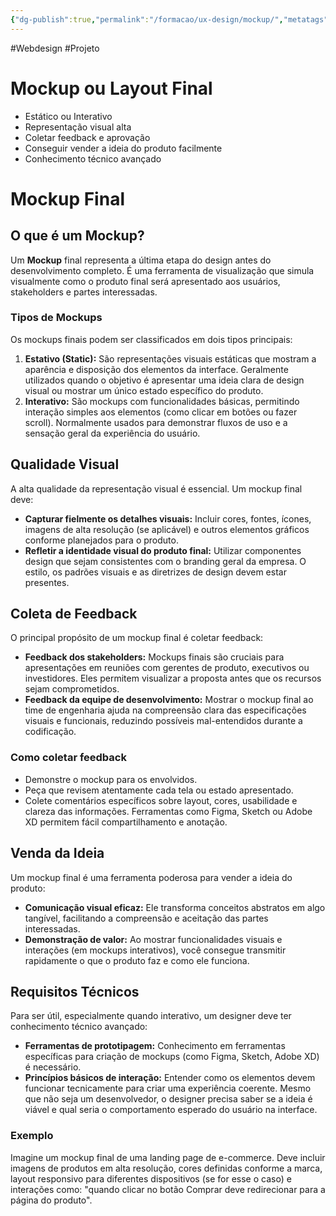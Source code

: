 ```yaml
---
{"dg-publish":true,"permalink":"/formacao/ux-design/mockup/","metatags":{"description":"Representação visual alta do design"},"noteIcon":1,"updated":"2025-07-18T09:15:18.816-03:00"}
---
```


#Webdesign #Projeto

# Mockup ou Layout Final

- Estático ou Interativo
- Representação visual alta
- Coletar feedback e aprovação
- Conseguir vender a ideia do produto facilmente
- Conhecimento técnico avançado

# Mockup Final

## O que é um Mockup?

Um **Mockup** final representa a última etapa do design antes do desenvolvimento completo. É uma ferramenta de visualização que simula visualmente como o produto final será apresentado aos usuários, stakeholders e partes interessadas.

### Tipos de Mockups

Os mockups finais podem ser classificados em dois tipos principais:

1.  **Estativo (Static):** São representações visuais estáticas que mostram a aparência e disposição dos elementos da interface. Geralmente utilizados quando o objetivo é apresentar uma ideia clara de design visual ou mostrar um único estado específico do produto.
2.  **Interativo:** São mockups com funcionalidades básicas, permitindo interação simples aos elementos (como clicar em botões ou fazer scroll). Normalmente usados para demonstrar fluxos de uso e a sensação geral da experiência do usuário.

## Qualidade Visual

A alta qualidade da representação visual é essencial. Um mockup final deve:

*   **Capturar fielmente os detalhes visuais:** Incluir cores, fontes, ícones, imagens de alta resolução (se aplicável) e outros elementos gráficos conforme planejados para o produto.
*   **Refletir a identidade visual do produto final:** Utilizar componentes design que sejam consistentes com o branding geral da empresa. O estilo, os padrões visuais e as diretrizes de design devem estar presentes.

## Coleta de Feedback

O principal propósito de um mockup final é coletar feedback:

*   **Feedback dos stakeholders:** Mockups finais são cruciais para apresentações em reuniões com gerentes de produto, executivos ou investidores. Eles permitem visualizar a proposta antes que os recursos sejam comprometidos.
*   **Feedback da equipe de desenvolvimento:** Mostrar o mockup final ao time de engenharia ajuda na compreensão clara das especificações visuais e funcionais, reduzindo possíveis mal-entendidos durante a codificação.

### Como coletar feedback

*   Demonstre o mockup para os envolvidos.
*   Peça que revisem atentamente cada tela ou estado apresentado.
*   Colete comentários específicos sobre layout, cores, usabilidade e clareza das informações. Ferramentas como Figma, Sketch ou Adobe XD permitem fácil compartilhamento e anotação.

## Venda da Ideia

Um mockup final é uma ferramenta poderosa para vender a ideia do produto:

*   **Comunicação visual eficaz:** Ele transforma conceitos abstratos em algo tangível, facilitando a compreensão e aceitação das partes interessadas.
*   **Demonstração de valor:** Ao mostrar funcionalidades visuais e interações (em mockups interativos), você consegue transmitir rapidamente o que o produto faz e como ele funciona.

## Requisitos Técnicos

Para ser útil, especialmente quando interativo, um designer deve ter conhecimento técnico avançado:

*   **Ferramentas de prototipagem:** Conhecimento em ferramentas específicas para criação de mockups (como Figma, Sketch, Adobe XD) é necessário.
*   **Princípios básicos de interação:** Entender como os elementos devem funcionar tecnicamente para criar uma experiência coerente. Mesmo que não seja um desenvolvedor, o designer precisa saber se a ideia é viável e qual seria o comportamento esperado do usuário na interface.

### Exemplo

Imagine um mockup final de uma landing page de e-commerce. Deve incluir imagens de produtos em alta resolução, cores definidas conforme a marca, layout responsivo para diferentes dispositivos (se for esse o caso) e interações como: "quando clicar no botão Comprar deve redirecionar para a página do produto".
